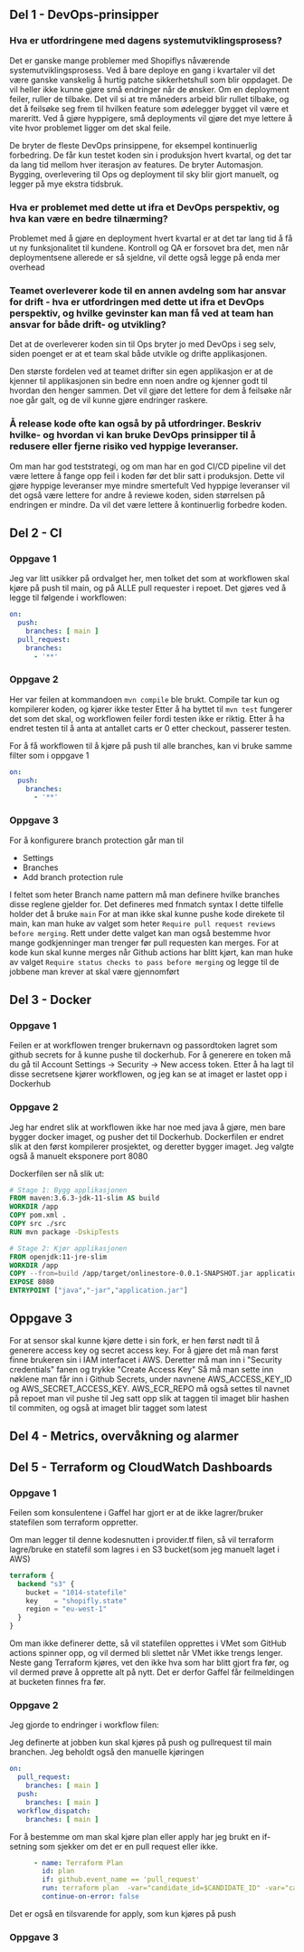 ## Del 1 - DevOps-prinsipper
### Hva er utfordringene med dagens systemutviklingsprosess?
Det er ganske mange problemer med Shopiflys nåværende systemutviklingsprosess. 
Ved å bare deploye en gang i kvartaler vil det være ganske vanskelig å hurtig patche sikkerhetshull som blir oppdaget. De vil heller ikke kunne gjøre små endringer når de ønsker.
Om en deployment feiler, ruller de tilbake. Det vil si at tre måneders arbeid blir rullet tilbake, og det å feilsøke seg frem til hvilken feature som ødelegger bygget vil være et mareritt.
Ved å gjøre hyppigere, små deployments vil gjøre det mye lettere å vite hvor problemet ligger om det skal feile.

De bryter de fleste DevOps prinsippene, for  eksempel kontinuerlig forbedring. De får kun testet koden sin i produksjon hvert kvartal, og det tar da lang tid mellom hver iterasjon av features.
De bryter Automasjon. Bygging, overlevering til Ops og deployment til sky blir gjort manuelt, og legger på mye ekstra tidsbruk.

###  Hva er problemet med dette ut ifra et DevOps perspektiv, og hva kan være en bedre tilnærming?
Problemet med å gjøre en deployment hvert kvartal er at det tar lang tid å få ut ny funksjonalitet til kundene. Kontroll og QA er forsovet bra det, men når deploymentsene allerede er så sjeldne, vil dette også legge på enda mer overhead

### Teamet overleverer kode til en annen avdelng som har ansvar for drift - hva er utfordringen med dette ut ifra et DevOps perspektiv, og hvilke gevinster kan man få ved at team han ansvar for både drift- og utvikling?
Det at de overleverer koden sin til Ops bryter jo med DevOps i seg selv, siden poenget er at et team skal både utvikle og drifte applikasjonen.

Den største fordelen ved at teamet drifter sin egen applikasjon er at de kjenner til applikasjonen sin bedre enn noen andre og kjenner godt til hvordan den henger sammen. 
Det vil gjøre det lettere for dem å feilsøke når noe går galt, og de vil kunne gjøre endringer raskere.

### Å release kode ofte kan også by på utfordringer. Beskriv hvilke- og hvordan vi kan bruke DevOps prinsipper til å redusere eller fjerne risiko ved hyppige leveranser.
Om man har god teststrategi, og om man har en god CI/CD pipeline vil det være lettere å fange opp feil i koden før det blir satt i produksjon. Dette vil gjøre hyppige leveranser mye mindre smertefult
Ved hyppige leveranser vil det også være lettere for andre å reviewe koden, siden størrelsen på endringen er mindre. Da vil det være lettere å kontinuerlig forbedre koden.
## Del 2 - CI
### Oppgave 1
Jeg var litt usikker på ordvalget her, men tolket det som at workflowen skal kjøre på push til main, og på ALLE pull requester i repoet.
Det gjøres ved å legge til følgende i workflowen:
```yaml
on:
  push:
    branches: [ main ]
  pull_request:
    branches:
      - '**'
```

### Oppgave 2

Her var feilen at kommandoen ```mvn compile``` ble brukt. Compile tar kun og kompilerer koden, og kjører ikke tester
Etter å ha byttet til ```mvn test``` fungerer det som det skal, og workflowen feiler fordi testen ikke er riktig. Etter å ha endret testen til å anta at antallet carts er 0 etter checkout, passerer testen.

For å få workflowen til å kjøre på push til alle branches, kan vi bruke samme filter som i oppgave 1
```yaml
on:
  push:
    branches:
      - '**'
```
### Oppgave 3
For å konfigurere branch protection går man til
- Settings
- Branches
- Add branch protection rule

I feltet som heter Branch name pattern må man definere hvilke branches disse reglene gjelder for. Det defineres med fnmatch syntax
I dette tilfelle holder det å bruke ```main```
For at man ikke skal kunne pushe kode direkete til main, kan man huke av valget som heter ```Require pull request reviews before merging```. Rett under dette valget kan man også bestemme hvor mange godkjenninger man trenger før pull requesten kan merges.
For at kode kun skal kunne merges når Github actions har blitt kjørt, kan man huke av valget ```Require status checks to pass before merging``` og legge til de jobbene man krever at skal være gjennomført

## Del 3 - Docker
### Oppgave 1
Feilen er at workflowen trenger brukernavn og passordtoken lagret som github secrets for å kunne pushe til dockerhub. For å generere en token må du gå til Account Settings -> Security -> New access token. Etter å ha lagt til disse secretsene kjører workflowen, og jeg kan se at imaget er lastet opp i Dockerhub

### Oppgave 2
Jeg har endret slik at workflowen ikke har noe med java å gjøre, men bare bygger docker imaget, og pusher det til Dockerhub.
Dockerfilen er endret slik at den først kompilerer prosjektet, og deretter bygger imaget. Jeg valgte også å manuelt eksponere port 8080

Dockerfilen ser nå slik ut:
```dockerfile
# Stage 1: Bygg applikasjonen
FROM maven:3.6.3-jdk-11-slim AS build
WORKDIR /app
COPY pom.xml .
COPY src ./src
RUN mvn package -DskipTests

# Stage 2: Kjør applikasjonen
FROM openjdk:11-jre-slim
WORKDIR /app
COPY --from=build /app/target/onlinestore-0.0.1-SNAPSHOT.jar application.jar
EXPOSE 8080
ENTRYPOINT ["java","-jar","application.jar"]
```

## Oppgave 3
For at sensor skal kunne kjøre dette i sin fork, er hen først nødt til å generere access key og secret access key.
For å gjøre det må man først finne brukeren sin i IAM interfacet i AWS. Deretter må man inn i "Security credentials" fanen og trykke "Create Access Key"
Så må man sette inn nøklene man får inn i Github Secrets, under navnene AWS_ACCESS_KEY_ID og AWS_SECRET_ACCESS_KEY. AWS_ECR_REPO må også settes til navnet på repoet man vil pushe til
Jeg satt opp slik at taggen til imaget blir hashen til commiten, og også at imaget blir tagget som latest


## Del 4 - Metrics, overvåkning og alarmer


## Del 5 - Terraform og CloudWatch Dashboards
### Oppgave 1
Feilen som konsulentene i Gaffel har gjort er at de ikke lagrer/bruker statefilen som terraform oppretter. 

Om man legger til denne kodesnutten i provider.tf filen, så vil terraform lagre/bruke en statefil som lagres i en S3 bucket(som jeg manuelt laget i AWS)
```terraform
terraform {
  backend "s3" {
    bucket = "1014-statefile"
    key    = "shopifly.state"
    region = "eu-west-1"
  }
}
```

Om man ikke definerer dette, så vil statefilen opprettes i VMet som GitHub actions spinner opp, og vil dermed bli slettet når VMet ikke trengs lenger.
Neste gang Terraform kjøres, vet den ikke hva som har blitt gjort fra før, og vil dermed prøve å opprette alt på nytt. 
Det er derfor Gaffel får feilmeldingen at bucketen finnes fra før.

### Oppgave 2
Jeg gjorde to endringer i workflow filen:

Jeg definerte at jobben kun skal kjøres på push og pullrequest til main branchen. Jeg beholdt også den manuelle kjøringen
```yaml
on:
  pull_request:
    branches: [ main ]
  push:
    branches: [ main ]
  workflow_dispatch:
    branches: [ main ]
```

For å bestemme om man skal kjøre plan eller apply har jeg brukt en if-setning som sjekker om det er en pull request eller ikke.
```yaml
      - name: Terraform Plan
        id: plan
        if: github.event_name == 'pull_request'
        run: terraform plan  -var="candidate_id=$CANDIDATE_ID" -var="candidate_email=$CANDIDATE_EMAIL" -no-color
        continue-on-error: false
```
Det er også en tilsvarende for apply, som kun kjøres på push

### Oppgave 3

